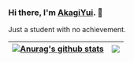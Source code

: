 ### Hi there, I'm [AkagiYui](httpsL//akagiyui.com). 👋

Just a student with no achievement.

| <a href="https://github.com/AkagiYui"><img align="center" src="https://github-readme-stats.vercel.app/api?username=AkagiYui&theme=buefy&show_icons=true&include_all_commits=true&hide_border=true" alt="Anurag's github stats" /></a> | <a href="https://github.com/AkagiYui"><img align="center" src="https://github-readme-stats.vercel.app/api/top-langs/?username=AkagiYui&layout=compact&theme=buefy&hide_border=true" /></a> |
| ------------- | ------------- |


<!--
[![AkagiYui's github stats](https://github-readme-stats.vercel.app/api?username=AkagiYui&theme=default&show_icons=true&bg_color=30,11998e,44b984&title_color=fff&text_color=fff&icon_color=ffffff&include_all_commits=true&locale=cn)](https://github.com/AkagiYui)

[![Top Langs](https://github-readme-stats.vercel.app/api/top-langs/?username=AkagiYui&layout=compact)](https://github.com/AkagiYui)

**AkagiYui/AkagiYui** is a ✨ _special_ ✨ repository because its `README.md` (this file) appears on your GitHub profile.

Here are some ideas to get you started:

- 🔭 I’m currently working on ...
- 🌱 I’m currently learning ...
- 👯 I’m looking to collaborate on ...
- 🤔 I’m looking for help with ...
- 💬 Ask me about ...
- 📫 How to reach me: ...
- 😄 Pronouns: ...
- ⚡ Fun fact: ...
-->
